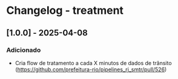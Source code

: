 # Changelog - treatment

## [1.0.0] - 2025-04-08

### Adicionado

- Cria flow de tratamento a cada X minutos de dados de trânsito (https://github.com/prefeitura-rio/pipelines_rj_smtr/pull/526)